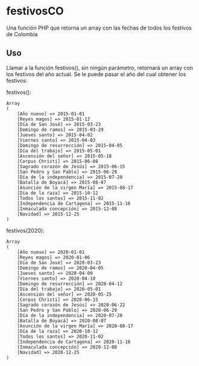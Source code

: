 # festivosCO
Una función PHP que retorna un array con las fechas de todos los festivos de Colombia

## Uso

Llamar a la función festivos(), sin ningún parámetro, retornará un array con los festivos del año actual. Se le puede pasar el año del cual obtener los festivos:

festivos():
```
Array
(
    [Año nuevo] => 2015-01-01
    [Reyes magos] => 2015-01-12
    [Día de San José] => 2015-03-23
    [Domingo de ramos] => 2015-03-29
    [Jueves santo] => 2015-04-02
    [Viernes santo] => 2015-04-03
    [Domingo de resurrección] => 2015-04-05
    [Día del trabajo] => 2015-05-01
    [Ascensión del señor] => 2015-05-18
    [Corpus Christi] => 2015-06-08
    [Sagrado corazón de Jesús] => 2015-06-15
    [San Pedro y San Pablo] => 2015-06-29
    [Día de la independencia] => 2015-07-20
    [Batalla de Boyacá] => 2015-08-07
    [Asunción de la virgen María] => 2015-08-17
    [Día de la raza] => 2015-10-12
    [Todos los santos] => 2015-11-02
    [Independencia de Cartagena] => 2015-11-16
    [Inmaculada concepción] => 2015-12-08
    [Navidad] => 2015-12-25
)
```

festivos(2020):
```
Array
(
    [Año nuevo] => 2020-01-01
    [Reyes magos] => 2020-01-06
    [Día de San José] => 2020-03-23
    [Domingo de ramos] => 2020-04-05
    [Jueves santo] => 2020-04-09
    [Viernes santo] => 2020-04-10
    [Domingo de resurrección] => 2020-04-12
    [Día del trabajo] => 2020-05-01
    [Ascensión del señor] => 2020-05-25
    [Corpus Christi] => 2020-06-15
    [Sagrado corazón de Jesús] => 2020-06-22
    [San Pedro y San Pablo] => 2020-06-29
    [Día de la independencia] => 2020-07-20
    [Batalla de Boyacá] => 2020-08-07
    [Asunción de la virgen María] => 2020-08-17
    [Día de la raza] => 2020-10-12
    [Todos los santos] => 2020-11-02
    [Independencia de Cartagena] => 2020-11-16
    [Inmaculada concepción] => 2020-12-08
    [Navidad] => 2020-12-25
)
```
